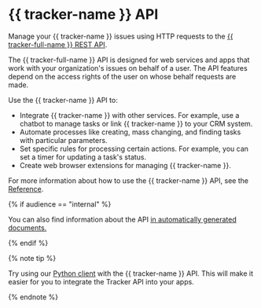 # {{ tracker-name }} API

Manage your {{ tracker-name }} issues using HTTP requests to the [{{ tracker-full-name }} REST API](../about-api.md).

The {{ tracker-full-name }} API is designed for web services and apps that work with your organization's issues on behalf of a user. The API features depend on the access rights of the user on whose behalf requests are made.

Use the {{ tracker-name }} API to:

- Integrate {{ tracker-name }} with other services. For example, use a chatbot to manage tasks or link {{ tracker-name }} to your CRM system.
- Automate processes like creating, mass changing, and finding tasks with particular parameters.
- Set specific rules for processing certain actions. For example, you can set a timer for updating a task's status.
- Create web browser extensions for managing {{ tracker-name }}.

For more information about how to use the {{ tracker-name }} API, see the [Reference](../about-api.md).

{% if audience == "internal" %}

You can also find information about the API [in automatically generated documents.](https://st-api.yandex-team.ru/docs/)

{% endif %}

{% note tip %}

Try using our [Python client](python.md) with the {{ tracker-name }} API. This will make it easier for you to integrate the Tracker API into your apps.

{% endnote %}

